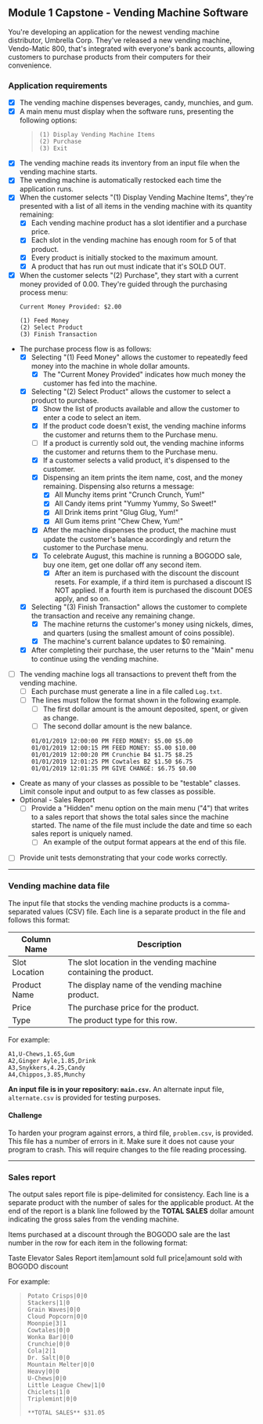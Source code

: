 ## Module 1 Capstone - Vending Machine Software

You're developing an application for the newest vending machine distributor,
Umbrella Corp. They've released a new vending machine, Vendo-Matic 800, that's integrated
with everyone's bank accounts, allowing customers to purchase products from their computers for their convenience.

### Application requirements

- [X] The vending machine dispenses beverages, candy, munchies, and gum.
- [X] A main menu must display when the software runs, presenting the following options:
    > ```
    > (1) Display Vending Machine Items
    > (2) Purchase
    > (3) Exit
    > ```
- [X] The vending machine reads its inventory from an input file when the vending machine
starts. 
- [X] The vending machine is automatically restocked each time the application runs.
- [X] When the customer selects "(1) Display Vending Machine Items", they're presented
with a list of all items in the vending machine with its quantity remaining:
    - [X] Each vending machine product has a slot identifier and a purchase price.
    - [X] Each slot in the vending machine has enough room for 5 of that product.
    - [X] Every product is initially stocked to the maximum amount.
    - [X] A product that has run out must indicate that it's SOLD OUT.
- [X] When the customer selects "(2) Purchase", they start with a current money provided of 0.00.
They're guided through the purchasing process menu:
    ```
    Current Money Provided: $2.00
    
    (1) Feed Money
    (2) Select Product
    (3) Finish Transaction
    
    ```
- The purchase process flow is as follows:
    - [X] Selecting "(1) Feed Money" allows the customer to repeatedly feed money into the
    machine in whole dollar amounts.
        - [X] The "Current Money Provided" indicates how much money the customer
        has fed into the machine.
    - [X] Selecting "(2) Select Product" allows the customer to select a product to
    purchase.
        - [X] Show the list of products available and allow the customer to enter
        a code to select an item.
        - [X] If the product code doesn't exist, the vending machine informs the customer and returns them
        to the Purchase menu.
        - [ ] If a product is currently sold out, the vending machine informs the customer and returns them to the
        Purchase menu.
        - [X] If a customer selects a valid product, it's dispensed to the customer.
        - [X] Dispensing an item prints the item name, cost, and the money
        remaining. Dispensing also returns a message:
          - [X] All Munchy items print "Crunch Crunch, Yum!"
          - [X] All Candy items print "Yummy Yummy, So Sweet!"
          - [X] All Drink items print "Glug Glug, Yum!"
          - [X] All Gum items print "Chew Chew, Yum!"
        - [X] After the machine dispenses the product, the machine must update the customer's balance
        accordingly and return the customer to the Purchase menu.
        - [X] To celebrate August, this machine is running a BOGODO sale, buy one
        item, get one dollar off any second item.
            - [X] After an item is purchased with the discount the discount resets. For example, if a third item is purchased a discount IS NOT applied. If a fourth item is purchased the discount DOES apply, and so on.
    - [X] Selecting "(3) Finish Transaction" allows the customer to complete the
    transaction and receive any remaining change.
        - [X] The machine returns the customer's money using nickels, dimes, and quarters
        (using the smallest amount of coins possible).
        - [X] The machine's current balance updates to $0 remaining.
    - [X] After completing their purchase, the user returns to the "Main" menu to
    continue using the vending machine.
- [ ] The vending machine logs all transactions to prevent theft from the vending machine.
   - [ ] Each purchase must generate a line in a file called `Log.txt`.
   - [ ] The lines must follow the format shown in the following example.
       - [ ] The first dollar amount is the amount deposited, spent, or given as change.
       - [ ] The second dollar amount is the new balance.
        ```
        01/01/2019 12:00:00 PM FEED MONEY: $5.00 $5.00 
        01/01/2019 12:00:15 PM FEED MONEY: $5.00 $10.00 
        01/01/2019 12:00:20 PM Crunchie B4 $1.75 $8.25 
        01/01/2019 12:01:25 PM Cowtales B2 $1.50 $6.75 
        01/01/2019 12:01:35 PM GIVE CHANGE: $6.75 $0.00
        ```
- Create as many of your classes as possible to be "testable" classes. Limit console
input and output to as few classes as possible.
- Optional - Sales Report 
  - [ ] Provide a "Hidden" menu option on the main menu ("4") that writes to a sales
      report that shows the total sales since the machine started. The name of the
      file must include the date and time so each sales report is uniquely named.
      - [ ] An example of the output format appears at the end of this file.
- [ ] Provide unit tests demonstrating that your code works correctly.
___
### Vending machine data file
The input file that stocks the vending machine products is a comma-separated values (CSV) file. Each line is a separate product in the file and follows this format:

| Column Name   | Description |
----------------|-------------|
| Slot Location | The slot location in the vending machine containing the product.   |
| Product Name  | The display name of the vending machine product.                   |
| Price         | The purchase price for the product.                                |
| Type          | The product type for this row.                                     |

For example:
```
A1,U-Chews,1.65,Gum
A2,Ginger Ayle,1.85,Drink
A3,Snykkers,4.25,Candy
A4,Chippos,3.85,Munchy
```

**An input file is in your repository: `main.csv`.**
An alternate input file, `alternate.csv` is provided for testing purposes.
#### Challenge
To harden your program against errors, a third file, `problem.csv`, is provided. This file has a number of errors in it. Make sure it does not cause your program to crash. This will require changes to the file reading processing. 

 ---
### Sales report
The output sales report file is pipe-delimited for consistency. Each line is a separate product with the number of sales for the applicable product. At the end of the report is a blank line followed by the **TOTAL SALES** dollar amount indicating the gross sales from the vending machine.

Items purchased at a discount through the BOGODO sale are the last number in the row for each item in the following format:

Taste Elevator Sales Report
item|amount sold full price|amount sold with BOGODO discount

For example:
>```
>Potato Crisps|0|0
>Stackers|1|0
>Grain Waves|0|0
>Cloud Popcorn|0|0
>Moonpie|3|1
>Cowtales|0|0
>Wonka Bar|0|0
>Crunchie|0|0
>Cola|2|1
>Dr. Salt|0|0
>Mountain Melter|0|0
>Heavy|0|0
>U-Chews|0|0
>Little League Chew|1|0
>Chiclets|1|0
>Triplemint|0|0
>
>**TOTAL SALES** $31.05
>```
